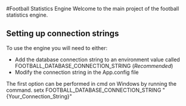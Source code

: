 ﻿#Football Statistics Engine
Welcome to the main project of the football statistics engine.

## Setting up connection strings
To use the engine you will need to either:
* Add the database connection string to an environment value called FOOTBALL_DATABASE_CONNECTION_STRING (*Recommended*)
* Modify the connection string in the App.config file


The first option can be performed in cmd on Windows by running the command.
   setx FOOTBALL_DATABASE_CONNECTION_STRING "{Your_Connection_String}"
